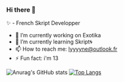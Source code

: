### Hi there 👋

✨ - French Skript Developper

- 🔭 I’m currently working on Exotika
- 🌱 I’m currently learning Skript🌀
- 📫 How to reach me: lyyyyne@outlook.fr
- ⚡ Fun fact: i'm 13

![Anurag's GitHub stats](https://github-readme-stats.vercel.app/api?username=lyyyne&show_icons=true&theme=dracula)
[![Top Langs](https://github-readme-stats.vercel.app/api/top-langs/?username=lyyyne)](https://github.com/anuraghazra/github-readme-stats)
